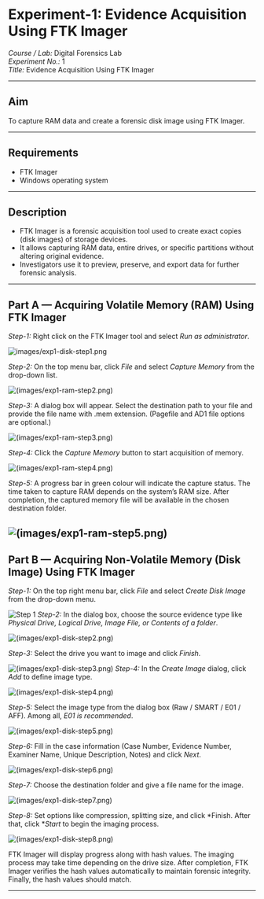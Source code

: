 # Experiment-1: Evidence Acquisition Using FTK Imager

*Course / Lab:* Digital Forensics Lab  
*Experiment No.:* 1  
*Title:* Evidence Acquisition Using FTK Imager  

---

## Aim
To capture RAM data and create a forensic disk image using FTK Imager.

---

## Requirements
- FTK Imager  
- Windows operating system  

---

## Description
- FTK Imager is a forensic acquisition tool used to create exact copies (disk images) of storage devices.  
- It allows capturing RAM data, entire drives, or specific partitions without altering original evidence.  
- Investigators use it to preview, preserve, and export data for further forensic analysis.  

---

## Part A — Acquiring Volatile Memory (RAM) Using FTK Imager

*Step-1:* Right click on the FTK Imager tool and select *Run as administrator*.  

![images/exp1-disk-step1.png](https://github.com/sathwikravula24/Digital-Forensics-Lab-Exercises/blob/e225b4acc088e73f399834268476855e0d939092/images/WhatsApp%20Image%202025-09-01%20at%2021.58.15_46523922.jpg)

*Step-2:* On the top menu bar, click *File* and select *Capture Memory* from the drop-down list.  

![(images/exp1-ram-step2.png)](https://github.com/SaicharanT-tech/Digital-Forensics-Lab-Exercises-/blob/c28d613b91ddb4dcb3005f5081b4f8077e34cd1c/Images/Screenshot%202025-09-01%20203030.png)

*Step-3:* A dialog box will appear. Select the destination path to your file and provide the file name with .mem extension. (Pagefile and AD1 file options are optional.)  

![(images/exp1-ram-step3.png)](https://github.com/SaicharanT-tech/Digital-Forensics-Lab-Exercises-/blob/c28d613b91ddb4dcb3005f5081b4f8077e34cd1c/Images/Screenshot%202025-09-01%20203149.png)

*Step-4:* Click the *Capture Memory* button to start acquisition of memory.  

![(images/exp1-ram-step4.png)](https://github.com/SaicharanT-tech/Digital-Forensics-Lab-Exercises-/blob/c28d613b91ddb4dcb3005f5081b4f8077e34cd1c/Images/Screenshot%202025-09-01%20203959.png)

*Step-5:* A progress bar in green colour will indicate the capture status. The time taken to capture RAM depends on the system’s RAM size. After completion, the captured memory file will be available in the chosen destination folder.  

![(images/exp1-ram-step5.png)](https://github.com/SaicharanT-tech/Digital-Forensics-Lab-Exercises-/blob/c28d613b91ddb4dcb3005f5081b4f8077e34cd1c/Images/Screenshot%202025-09-01%20204132.png)
---

## Part B — Acquiring Non-Volatile Memory (Disk Image) Using FTK Imager

*Step-1:* On the top right menu bar, click *File* and select *Create Disk Image* from the drop-down menu.  

![Step 1](https://github.com/SaicharanT-tech/Digital-Forensics-Lab-Exercises-/blob/c28d613b91ddb4dcb3005f5081b4f8077e34cd1c/Images/Screenshot%202025-09-01%20204304.png)
*Step-2:* In the dialog box, choose the source evidence type like *Physical Drive, Logical Drive, Image File, or Contents of a folder*.  

![(images/exp1-disk-step2.png)](https://github.com/SaicharanT-tech/Digital-Forensics-Lab-Exercises-/blob/c28d613b91ddb4dcb3005f5081b4f8077e34cd1c/Images/Screenshot%202025-09-01%20204335.png)

*Step-3:* Select the drive you want to image and click *Finish*.  

![(images/exp1-disk-step3.png)](https://github.com/SaicharanT-tech/Digital-Forensics-Lab-Exercises-/blob/c28d613b91ddb4dcb3005f5081b4f8077e34cd1c/Images/Screenshot%202025-09-01%20204351.png)
*Step-4:* In the *Create Image* dialog, click *Add* to define image type. 

![(images/exp1-disk-step4.png)](https://github.com/SaicharanT-tech/Digital-Forensics-Lab-Exercises-/blob/c28d613b91ddb4dcb3005f5081b4f8077e34cd1c/Images/Screenshot%202025-09-01%20204401.png)

*Step-5:* Select the image type from the dialog box (Raw / SMART / E01 / AFF). Among all, *E01 is recommended*. 

![(images/exp1-disk-step5.png)](https://github.com/SaicharanT-tech/Digital-Forensics-Lab-Exercises-/blob/c28d613b91ddb4dcb3005f5081b4f8077e34cd1c/Images/Screenshot%202025-09-01%20204412.png)

*Step-6:* Fill in the case information (Case Number, Evidence Number, Examiner Name, Unique Description, Notes) and click *Next*.  

![(images/exp1-disk-step6.png)](https://github.com/SaicharanT-tech/Digital-Forensics-Lab-Exercises-/blob/c28d613b91ddb4dcb3005f5081b4f8077e34cd1c/Images/Screenshot%202025-09-01%20204609.png)

*Step-7:* Choose the destination folder and give a file name for the image.  

![(images/exp1-disk-step7.png)](https://github.com/baddiputi/Digital-Forensic-Lab-Exercises/blob/88dd3dcf55bf6caaf1833c97ad1758f771348668/images/WhatsApp%20Image%202025-09-01%20at%2012.17.38.jpeg)

*Step-8:* Set options like compression, splitting size, and click *Finish. After that, click **Start* to begin the imaging process.  

![(images/exp1-disk-step8.png)](https://github.com/baddiputi/Digital-Forensic-Lab-Exercises/blob/88dd3dcf55bf6caaf1833c97ad1758f771348668/images/WhatsApp%20Image%202025-09-01%20at%2012.18.06.jpeg)


FTK Imager will display progress along with hash values. The imaging process may take time depending on the drive size. After completion, FTK Imager verifies the hash values automatically to maintain forensic integrity. Finally, the hash values should match.  

---
